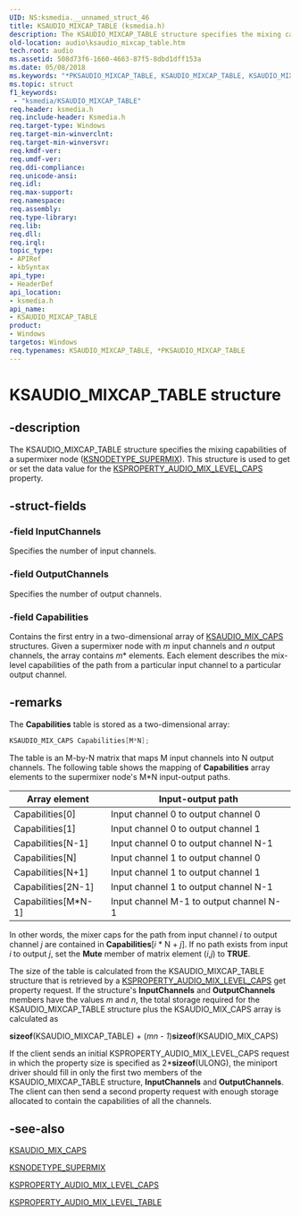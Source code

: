 ```yaml
---
UID: NS:ksmedia.__unnamed_struct_46
title: KSAUDIO_MIXCAP_TABLE (ksmedia.h)
description: The KSAUDIO_MIXCAP_TABLE structure specifies the mixing capabilities of a supermixer node (KSNODETYPE_SUPERMIX). This structure is used to get or set the data value for the KSPROPERTY_AUDIO_MIX_LEVEL_CAPS property.
old-location: audio\ksaudio_mixcap_table.htm
tech.root: audio
ms.assetid: 508d73f6-1660-4663-87f5-8dbd1dff153a
ms.date: 05/08/2018
ms.keywords: "*PKSAUDIO_MIXCAP_TABLE, KSAUDIO_MIXCAP_TABLE, KSAUDIO_MIXCAP_TABLE structure [Audio Devices], PKSAUDIO_MIXCAP_TABLE, PKSAUDIO_MIXCAP_TABLE structure pointer [Audio Devices], aud-prop_42fdfffa-fb37-4a29-8015-065cec552815.xml, audio.ksaudio_mixcap_table, ksmedia/KSAUDIO_MIXCAP_TABLE, ksmedia/PKSAUDIO_MIXCAP_TABLE"
ms.topic: struct
f1_keywords:
 - "ksmedia/KSAUDIO_MIXCAP_TABLE"
req.header: ksmedia.h
req.include-header: Ksmedia.h
req.target-type: Windows
req.target-min-winverclnt: 
req.target-min-winversvr: 
req.kmdf-ver: 
req.umdf-ver: 
req.ddi-compliance: 
req.unicode-ansi: 
req.idl: 
req.max-support: 
req.namespace: 
req.assembly: 
req.type-library: 
req.lib: 
req.dll: 
req.irql: 
topic_type:
- APIRef
- kbSyntax
api_type:
- HeaderDef
api_location:
- ksmedia.h
api_name:
- KSAUDIO_MIXCAP_TABLE
product:
- Windows
targetos: Windows
req.typenames: KSAUDIO_MIXCAP_TABLE, *PKSAUDIO_MIXCAP_TABLE
---
```


# KSAUDIO_MIXCAP_TABLE structure

## -description

The KSAUDIO_MIXCAP_TABLE structure specifies the mixing capabilities of a supermixer node ([KSNODETYPE_SUPERMIX](https://docs.microsoft.com/windows-hardware/drivers/audio/ksnodetype-supermix)). This structure is used to get or set the data value for the [KSPROPERTY_AUDIO_MIX_LEVEL_CAPS](https://docs.microsoft.com/windows-hardware/drivers/audio/ksproperty-audio-mix-level-caps) property.

## -struct-fields

### -field InputChannels

Specifies the number of input channels.

### -field OutputChannels

Specifies the number of output channels.

### -field Capabilities

Contains the first entry in a two-dimensional array of [KSAUDIO_MIX_CAPS](https://docs.microsoft.com/windows-hardware/drivers/ddi/ksmedia/ns-ksmedia-ksaudio_mix_caps) structures. Given a supermixer node with *m* input channels and *n* output channels, the array contains *m** elements. Each element describes the mix-level capabilities of the path from a particular input channel to a particular output channel.

## -remarks

The **Capabilities** table is stored as a two-dimensional array:

```cpp
KSAUDIO_MIX_CAPS Capabilities[M*N];
```

The table is an M-by-N matrix that maps M input channels into N output channels. The following table shows the mapping of **Capabilities** array elements to the supermixer node's M*N input-output paths.

| Array element | Input-output path |
| --- | --- |
| Capabilities[0] | Input channel 0 to output channel 0 |
| Capabilities[1] | Input channel 0 to output channel 1 |
| Capabilities[N-1] | Input channel 0 to output channel N-1 |
| Capabilities[N] | Input channel 1 to output channel 0 |
| Capabilities[N+1] | Input channel 1 to output channel 1 |
| Capabilities[2N-1] | Input channel 1 to output channel N-1 |
| Capabilities[M*N-1] | Input channel M-1 to output channel N-1 |

In other words, the mixer caps for the path from input channel *i* to output channel *j* are contained in **Capabilities**[*i* * N + *j*]. If no path exists from input *i* to output *j*, set the **Mute** member of matrix element (*i*,*j*) to **TRUE**.

The size of the table is calculated from the KSAUDIO_MIXCAP_TABLE structure that is retrieved by a [KSPROPERTY_AUDIO_MIX_LEVEL_CAPS](https://docs.microsoft.com/windows-hardware/drivers/audio/ksproperty-audio-mix-level-caps) get property request. If the structure's **InputChannels** and **OutputChannels** members have the values *m* and *n*, the total storage required for the KSAUDIO_MIXCAP_TABLE structure plus the KSAUDIO_MIX_CAPS array is calculated as

**sizeof**(KSAUDIO_MIXCAP_TABLE) + (*mn - 1*)**sizeof**(KSAUDIO_MIX_CAPS)

If the client sends an initial KSPROPERTY_AUDIO_MIX_LEVEL_CAPS request in which the property size is specified as 2***sizeof**(ULONG), the miniport driver should fill in only the first two members of the KSAUDIO_MIXCAP_TABLE structure, **InputChannels** and **OutputChannels**. The client can then send a second property request with enough storage allocated to contain the capabilities of all the channels.

## -see-also

[KSAUDIO_MIX_CAPS](https://docs.microsoft.com/windows-hardware/drivers/ddi/ksmedia/ns-ksmedia-ksaudio_mix_caps)

[KSNODETYPE_SUPERMIX](https://docs.microsoft.com/windows-hardware/drivers/audio/ksnodetype-supermix)

[KSPROPERTY_AUDIO_MIX_LEVEL_CAPS](https://docs.microsoft.com/windows-hardware/drivers/audio/ksproperty-audio-mix-level-caps)

[KSPROPERTY_AUDIO_MIX_LEVEL_TABLE](https://docs.microsoft.com/windows-hardware/drivers/audio/ksproperty-audio-mix-level-table)
